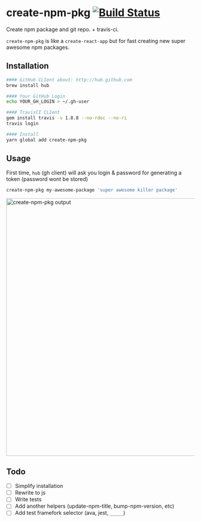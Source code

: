 # create-npm-pkg [![Build Status](https://travis-ci.org/a-x-/create-npm-pkg.svg?branch=master)](https://travis-ci.org/a-x-/create-npm-pkg)

Create npm package and git repo. + travis-ci.

`create-npm-pkg` is like a `create-react-app` but for fast creating new super awesome npm packages.

## Installation
```bash
#### GitHub CLIent about: http://hub.github.com
brew install hub

#### Your GitHub Login
echo YOUR_GH_LOGIN > ~/.gh-user

#### TravisCI CLIent
gem install travis -v 1.8.8 --no-rdoc --no-ri
travis login

#### Install
yarn global add create-npm-pkg
```

## Usage

First time, `hub` (gh client) will ask you login & password for generating a token (password wont be stored)

```bash
create-npm-pkg my-awesome-package 'super awesome killer package'
```

<img width="690" alt="create-npm-pkg output" src="https://cloud.githubusercontent.com/assets/6201068/26523846/8f2ed486-4329-11e7-8162-b2e77a7981fc.png">

## Todo

* [ ] Simplify installation
* [ ] Rewrite to js
* [ ] Write tests
* [ ] Add another helpers (update-npm-title, bump-npm-version, etc)
* [ ] Add test framefork selector (ava, jest, `_____`)
